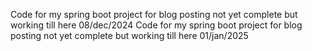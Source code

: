 Code for my spring boot project for blog posting not yet complete but working till here 08/dec/2024
Code for my spring boot project for blog posting not yet complete but working till here 01/jan/2025

